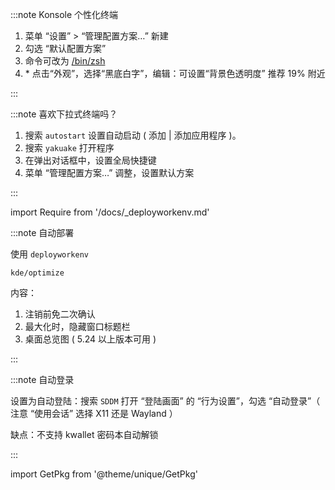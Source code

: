 <div className="no-admonition-uppercase-title">

:::note Konsole 个性化终端

1. 菜单 “设置” > “管理配置方案…” 新建
2. 勾选 “默认配置方案”
3. 命令可改为 <a href='/docs/devenv/zsh' target='_blank'>/bin/zsh</a>
4. \* 点击“外观”，选择“黑底白字”，编辑：可设置“背景色透明度” 推荐 19% 附近

:::

</div>

:::note 喜欢下拉式终端吗？

<GetPkg name='yakuake' pacman dnf apt />

1. 搜索 `autostart` 设置自动启动 ( 添加 | 添加应用程序 )。
2. 搜索 `yakuake` 打开程序
3. 在弹出对话框中，设置全局快捷键
4. 菜单 “管理配置方案…” 调整，设置默认方案

:::

import Require from '/docs/\_deployworkenv.md'

<Require />

:::note 自动部署

使用 `deployworkenv`

    kde/optimize

内容：

1. 注销前免二次确认
2. 最大化时，隐藏窗口标题栏
3. 桌面总览图 ( 5.24 以上版本可用 )

:::

:::note 自动登录

设置为自动登陆：搜索 `SDDM` 打开 “登陆画面” 的 “行为设置”，勾选 “自动登录”（ 注意 “使用会话” 选择 X11 还是 Wayland ）

缺点：不支持 kwallet 密码本自动解锁

:::

<!--
 <details>
<summary>Kubuntu Wayland</summary>

:::caution KDE Wayland 尚在实验开发阶段

常见 bug: 连接外接显示器、重新登陆会话时，界面残缺

:::

```shell
sudo apt install -y plasma-workspace-wayland

# 相关推荐：
sudo apt install -y wl-clipboard
```

然后注销会话，左下角选择 wayland 登陆以生效。

</details>
 -->

import GetPkg from '@theme/unique/GetPkg'
